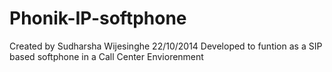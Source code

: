 Phonik-IP-softphone
===================
Created by Sudharsha Wijesinghe 22/10/2014
Developed to funtion as a SIP based softphone in a Call Center Enviorenment 

